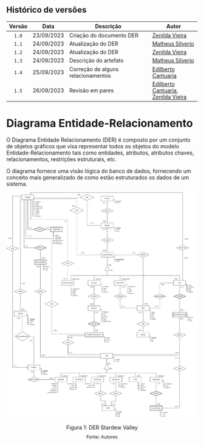 ## Histórico de versões

| Versão |    Data    | Descrição                          | Autor                                                                                                                 |
| :----: | :--------: | ---------------------------------- | --------------------------------------------------------------------------------------------------------------------- |
| `1.0`  | 23/09/2023 | Criação do documento DER           | [Zenilda Vieira](https://github.com/ZenildaVieira)                                                                    |
| `1.1`  | 24/09/2023 | Atualização do DER                 | [Matheus Silverio](https://github.com/MattSilverio)                                                                   |
| `1.2`  | 24/09/2023 | Atualização do DER                 | [Zenilda Vieira](https://github.com/ZenildaVieira)                                                                    |
| `1.3`  | 24/09/2023 | Descrição do artefato              | [Matheus Silverio](https://github.com/MattSilverio)                                                                   |
| `1.4`  | 25/09/2023 | Correção de alguns relacionamentos | [Edilberto Cantuaria](https://github.com/edilbertocantuaria)                                                          |
| `1.5`  | 26/09/2023 | Revisão em pares                   | [Edilberto Cantuaria](https://github.com/edilbertocantuaria), <br> [Zenilda Vieira](https://github.com/ZenildaVieira) |

# Diagrama Entidade-Relacionamento

<p style="text-align: justify">

O Diagrama Entidade Relacionamento (DER) é composto por um conjunto de objetos gráficos que visa representar todos os objetos do modelo Entidade-Relacionamento tais como entidades, atributos, atributos chaves, relacionamentos, restrições estruturais, etc.

O diagrama fornece uma visão lógica do banco de dados, fornecendo um conceito mais generalizado de como estão estruturados os dados de um sistema.

<img src= '../imagens/DER_stardew_valley_v2.2.png' />

<div style="text-align: center">
    <p>Figura 1: DER Stardew Valley</p>
    <p style="margin-top: -1%; font-size: 12px">Fonte: Autores</p>
</div>
